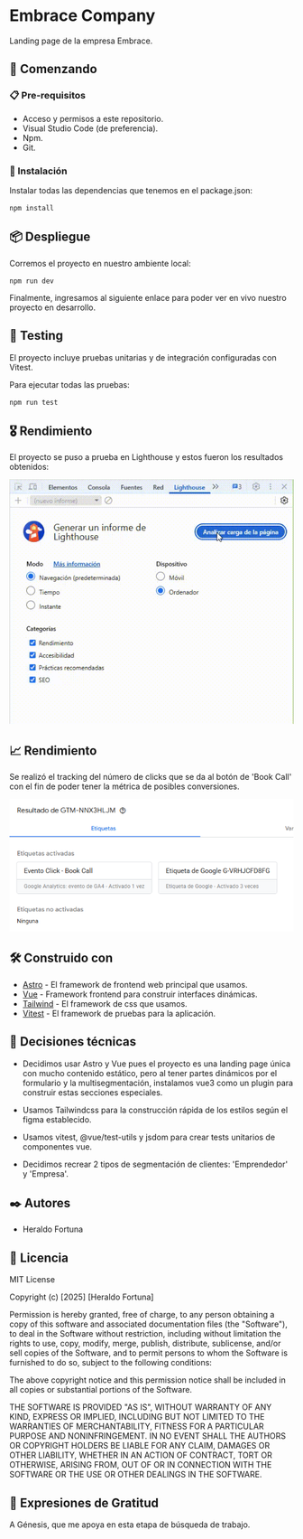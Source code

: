 # Embrace Company

Landing page de la empresa Embrace.

## 🚀 Comenzando

### 📋 Pre-requisitos

- Acceso y permisos a este repositorio.
- Visual Studio Code (de preferencia).
- Npm.
- Git.

### 🔧 Instalación

Instalar todas las dependencias que tenemos en el package.json:

```
npm install
```

## 📦 Despliegue

Corremos el proyecto en nuestro ambiente local:

```
npm run dev
```

Finalmente, ingresamos al siguiente enlace para poder ver en vivo nuestro proyecto en desarrollo.

## 🧪 Testing

El proyecto incluye pruebas unitarias y de integración configuradas con Vitest.

Para ejecutar todas las pruebas:

```
npm run test
```

## 🎖️ Rendimiento

El proyecto se puso a prueba en Lighthouse y estos fueron los resultados obtenidos:

![Project Score](./src/assets/lighthouse.gif)

## 📈 Rendimiento

Se realizó el tracking del número de clicks que se da al botón de 'Book Call' con el fin de poder tener la métrica de posibles conversiones.

![Project Score](./src/assets/gtm.png)

## 🛠️ Construido con

- [Astro](https://astro.build/) - El framework de frontend web principal que usamos.
- [Vue](https://vite.dev/) - Framework frontend para construir interfaces dinámicas.
- [Tailwind](https://tailwindcss.com/) - El framework de css que usamos.
- [Vitest](https://vitest.dev/) - El framework de pruebas para la aplicación.

## 🦾 Decisiones técnicas

- Decidimos usar Astro y Vue pues el proyecto es una landing page única con mucho contenido estático, pero al tener partes dinámicos por el formulario y la multisegmentación, instalamos vue3 como un plugin para construir estas secciones especiales.

- Usamos Tailwindcss para la construcción rápida de los estilos según el figma establecido.

- Usamos vitest, @vue/test-utils y jsdom para crear tests unitarios de componentes vue.

- Decidimos recrear 2 tipos de segmentación de clientes: 'Emprendedor' y 'Empresa'.

## ✒️ Autores

- Heraldo Fortuna

## 📄 Licencia

MIT License

Copyright (c) [2025] [Heraldo Fortuna]

Permission is hereby granted, free of charge, to any person obtaining a copy of this software and associated documentation files (the "Software"), to deal in the Software without restriction, including without limitation the rights to use, copy, modify, merge, publish, distribute, sublicense, and/or sell copies of the Software, and to permit persons to whom the Software is furnished to do so, subject to the following conditions:

The above copyright notice and this permission notice shall be included in all copies or substantial portions of the Software.

THE SOFTWARE IS PROVIDED "AS IS", WITHOUT WARRANTY OF ANY KIND, EXPRESS OR IMPLIED, INCLUDING BUT NOT LIMITED TO THE WARRANTIES OF MERCHANTABILITY, FITNESS FOR A PARTICULAR PURPOSE AND NONINFRINGEMENT. IN NO EVENT SHALL THE AUTHORS OR COPYRIGHT HOLDERS BE LIABLE FOR ANY CLAIM, DAMAGES OR OTHER LIABILITY, WHETHER IN AN ACTION OF CONTRACT, TORT OR OTHERWISE, ARISING FROM, OUT OF OR IN CONNECTION WITH THE SOFTWARE OR THE USE OR OTHER DEALINGS IN THE SOFTWARE.

## 🎁 Expresiones de Gratitud

A Génesis, que me apoya en esta etapa de búsqueda de trabajo.
